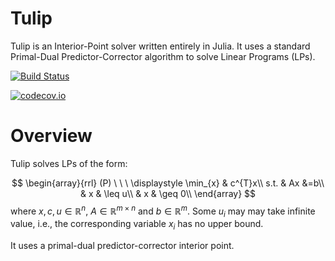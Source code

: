 

# Tulip

Tulip is an Interior-Point solver  written entirely in Julia.
It uses a standard Primal-Dual Predictor-Corrector algorithm to solve Linear Programs (LPs).

[![Build Status](https://travis-ci.org/ds4dm/Tulip.jl.svg?branch=master)](https://travis-ci.org/ds4dm/Tulip.jl)

[![codecov.io](http://codecov.io/github/ds4dm/Tulip.jl/coverage.svg?branch=master)](http://codecov.io/github/ds4dm/Tulip.jl?branch=master)

# Overview

Tulip solves LPs of the form:

$$
    \begin{array}{rrl}
    (P) \ \ \ 
    \displaystyle \min_{x} & c^{T}x\\
    s.t.
    & Ax &=b\\
    & x & \leq u\\
    & x & \geq 0\\
    \end{array}
$$
where $x, c, u \in \mathbb{R}^{n}$, $A \in \mathbb{R}^{m \times n}$ and $b \in \mathbb{R}^{m}$.
Some $u_{i}$ may may take infinite value, i.e., the corresponding variable $x_{i}$ has no upper bound.

It uses a primal-dual predictor-corrector interior point.
